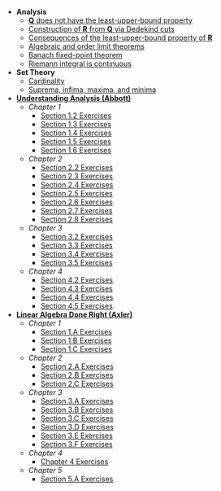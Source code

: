 - **Analysis**
  - [**Q** does not have the least-upper-bound property](https://lew98.github.io/Mathematics/Q_does_not_have_the_least_upper_bound_property.pdf)
  - [Construction of **R** from **Q** via Dedekind cuts](https://lew98.github.io/Mathematics/Construction_of_R_from_Q_via_Dedekind_cuts.pdf)
  - [Consequences of the least-upper-bound property of **R**](https://lew98.github.io/Mathematics/Consequences_of_the_least_upper_bound_property_of_R.pdf)
  - [Algebraic and order limit theorems](https://lew98.github.io/Mathematics/Algebraic_and_order_limit_theorems.pdf)
  - [Banach fixed-point theorem](https://lew98.github.io/Mathematics/Banach_fixed_point_theorem.pdf)
  - [Riemann integral is continuous](https://lew98.github.io/Mathematics/Riemann_integral_is_continuous.pdf)
- **Set Theory**
  - [Cardinality](https://lew98.github.io/Mathematics/Cardinality.pdf)
  - [Suprema, infima, maxima, and minima](https://lew98.github.io/Mathematics/Suprema_infima_maxima_and_minima.pdf)
- [**Understanding Analysis (Abbott)**](https://link.springer.com/book/10.1007/978-1-4939-2712-8)
  - *Chapter 1*
    - [Section 1.2 Exercises](https://lew98.github.io/Mathematics/UA_Section_1_2_Exercises.pdf)
    - [Section 1.3 Exercises](https://lew98.github.io/Mathematics/UA_Section_1_3_Exercises.pdf)
    - [Section 1.4 Exercises](https://lew98.github.io/Mathematics/UA_Section_1_4_Exercises.pdf)
    - [Section 1.5 Exercises](https://lew98.github.io/Mathematics/UA_Section_1_5_Exercises.pdf)
    - [Section 1.6 Exercises](https://lew98.github.io/Mathematics/UA_Section_1_6_Exercises.pdf)
  - *Chapter 2*
    - [Section 2.2 Exercises](https://lew98.github.io/Mathematics/UA_Section_2_2_Exercises.pdf)
    - [Section 2.3 Exercises](https://lew98.github.io/Mathematics/UA_Section_2_3_Exercises.pdf)
    - [Section 2.4 Exercises](https://lew98.github.io/Mathematics/UA_Section_2_4_Exercises.pdf)
    - [Section 2.5 Exercises](https://lew98.github.io/Mathematics/UA_Section_2_5_Exercises.pdf)
    - [Section 2.6 Exercises](https://lew98.github.io/Mathematics/UA_Section_2_6_Exercises.pdf)
    - [Section 2.7 Exercises](https://lew98.github.io/Mathematics/UA_Section_2_7_Exercises.pdf)
    - [Section 2.8 Exercises](https://lew98.github.io/Mathematics/UA_Section_2_8_Exercises.pdf)
  - *Chapter 3*
    - [Section 3.2 Exercises](https://lew98.github.io/Mathematics/UA_Section_3_2_Exercises.pdf)
    - [Section 3.3 Exercises](https://lew98.github.io/Mathematics/UA_Section_3_3_Exercises.pdf)
    - [Section 3.4 Exercises](https://lew98.github.io/Mathematics/UA_Section_3_4_Exercises.pdf)
    - [Section 3.5 Exercises](https://lew98.github.io/Mathematics/UA_Section_3_5_Exercises.pdf)
  - *Chapter 4*
    - [Section 4.2 Exercises](https://lew98.github.io/Mathematics/UA_Section_4_2_Exercises.pdf)
    - [Section 4.3 Exercises](https://lew98.github.io/Mathematics/UA_Section_4_3_Exercises.pdf)
    - [Section 4.4 Exercises](https://lew98.github.io/Mathematics/UA_Section_4_4_Exercises.pdf)
    - [Section 4.5 Exercises](https://lew98.github.io/Mathematics/UA_Section_4_5_Exercises.pdf)
- [**Linear Algebra Done Right (Axler)**](https://linear.axler.net)
  - *Chapter 1*
    - [Section 1.A Exercises](https://lew98.github.io/Mathematics/LADR_Section_1_A_Exercises.pdf)
    - [Section 1.B Exercises](https://lew98.github.io/Mathematics/LADR_Section_1_B_Exercises.pdf)
    - [Section 1.C Exercises](https://lew98.github.io/Mathematics/LADR_Section_1_C_Exercises.pdf)
  - *Chapter 2*
    - [Section 2.A Exercises](https://lew98.github.io/Mathematics/LADR_Section_2_A_Exercises.pdf)
    - [Section 2.B Exercises](https://lew98.github.io/Mathematics/LADR_Section_2_B_Exercises.pdf)
    - [Section 2.C Exercises](https://lew98.github.io/Mathematics/LADR_Section_2_C_Exercises.pdf)
  - *Chapter 3*
    - [Section 3.A Exercises](https://lew98.github.io/Mathematics/LADR_Section_3_A_Exercises.pdf)
    - [Section 3.B Exercises](https://lew98.github.io/Mathematics/LADR_Section_3_B_Exercises.pdf)
    - [Section 3.C Exercises](https://lew98.github.io/Mathematics/LADR_Section_3_C_Exercises.pdf)
    - [Section 3.D Exercises](https://lew98.github.io/Mathematics/LADR_Section_3_D_Exercises.pdf)
    - [Section 3.E Exercises](https://lew98.github.io/Mathematics/LADR_Section_3_E_Exercises.pdf)
    - [Section 3.F Exercises](https://lew98.github.io/Mathematics/LADR_Section_3_F_Exercises.pdf)
  - *Chapter 4*
    - [Chapter 4 Exercises](https://lew98.github.io/Mathematics/LADR_Chapter_4_Exercises.pdf)
  - *Chapter 5*
    - [Section 5.A Exercises](https://lew98.github.io/Mathematics/LADR_Section_5_A_Exercises.pdf)